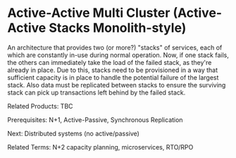 # Active-Active Multi Cluster (Active-Active Stacks Monolith-style)

An architecture that provides two (or more?) "stacks" of services, each of which are constantly in-use during normal operation. Now, if one stack fails, the others can immediately take the load of the failed stack, as they're already in place.
Due to this, stacks need to be provisioned in a way that sufficient capacity is in place to handle the potential failure of the largest stack.  Also data must be replicated between stacks to ensure the surviving stack can pick up transactions left behind by the failed stack.  

Related Products: TBC

Prerequisites:  N+1, Active-Passive, Synchronous Replication

Next:  Distributed systems (no active/passive)

Related Terms: N+2 capacity planning, microservices, RTO/RPO
